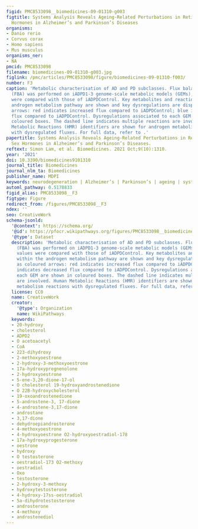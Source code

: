 ```yaml
---
figid: PMC8533098__biomedicines-09-01310-g003
figtitle: Systems Analysis Reveals Ageing-Related Perturbations in Retinoids and Sex
  Hormones in Alzheimer’s and Parkinson’s Diseases
organisms:
- Danio rerio
- Corvus corax
- Homo sapiens
- Mus musculus
organisms_ner:
- NA
pmcid: PMC8533098
filename: biomedicines-09-01310-g003.jpg
figlink: /pmc/articles/PMC8533098/figure/biomedicines-09-01310-f003/
number: F3
caption: 'Metabolic characterisation of AD and PD subclasses. Flux balance analysis
  (FBA) was performed on iADPD1-3 genome-scale metabolic models (GEMs), and flux values
  were compared with those of iADPDControl. Key metabolites and reactions within the
  androgen metabolism pathway are shown and key dysregulations are displayed as coloured
  arrows: red indicates increased flux compared to iADPDControl; blue indicates decreased
  flux compared to iADPDControl. Dysregulations associated to each GEM are shown in
  coloured boxes. The dashed line indicates multiple reactions are involved. Human
  Metabolic Reactions (HMR) identifiers are shown for androgen metabolism reactions
  with dysregulated fluxes. For full data, refer to .'
papertitle: Systems Analysis Reveals Ageing-Related Perturbations in Retinoids and
  Sex Hormones in Alzheimer’s and Parkinson’s Diseases.
reftext: Simon Lam, et al. Biomedicines. 2021 Oct;9(10):1310.
year: '2021'
doi: 10.3390/biomedicines9101310
journal_title: Biomedicines
journal_nlm_ta: Biomedicines
publisher_name: MDPI
keywords: neurodegeneration | Alzheimer’s | Parkinson’s | ageing | systems biology
automl_pathway: 0.5178833
figid_alias: PMC8533098__F3
figtype: Figure
redirect_from: /figures/PMC8533098__F3
ndex: ''
seo: CreativeWork
schema-jsonld:
  '@context': https://schema.org/
  '@id': https://pfocr.wikipathways.org/figures/PMC8533098__biomedicines-09-01310-g003.html
  '@type': Dataset
  description: 'Metabolic characterisation of AD and PD subclasses. Flux balance analysis
    (FBA) was performed on iADPD1-3 genome-scale metabolic models (GEMs), and flux
    values were compared with those of iADPDControl. Key metabolites and reactions
    within the androgen metabolism pathway are shown and key dysregulations are displayed
    as coloured arrows: red indicates increased flux compared to iADPDControl; blue
    indicates decreased flux compared to iADPDControl. Dysregulations associated to
    each GEM are shown in coloured boxes. The dashed line indicates multiple reactions
    are involved. Human Metabolic Reactions (HMR) identifiers are shown for androgen
    metabolism reactions with dysregulated fluxes. For full data, refer to .'
  license: CC0
  name: CreativeWork
  creator:
    '@type': Organization
    name: WikiPathways
  keywords:
  - 20-hydroxy
  - cholesterol
  - ADPD2
  - O acetoacetyl
  - CoA
  - 223-dihydroxy
  - 2-methoxyoestrone
  - 2-hydroxy-3-methoxyoestrone
  - 17a-hydroxypregnenolone
  - 2-hydroxyoestrone
  - 5-ene-3,20-dione-17-ol
  - O cholesterol 19-hydroxyandrostenedione
  - O 22B-hydroxycholesterol
  - 19-oxoandrostenedione
  - 5-androstene-3, 17-dione
  - 4-androstene-3,17-dione
  - androstane
  - 3,17-dione
  - dehydroepiandrosterone
  - 4-methoxyoestrone
  - 4-hydroxyoestrone O2-hydroxyoestradiol-178
  - 17a-hydroxyprogesterone
  - oestrone
  - hydroxy
  - O testosterone
  - oestradiol-173 O2-methoxy
  - oestradiol
  - Oxo
  - testosterone
  - 2-hydroxy-3-methoxy
  - hydroxytestosterone
  - 4-hydroxy-17ss-oestradiol
  - 5a-dihydrotestosterone
  - androsterone
  - 4-methoxy
  - androstenediol
---
```

